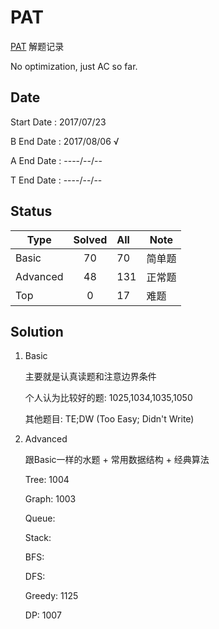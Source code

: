 # PAT

[PAT](https://www.patest.cn) 解题记录

No optimization, just AC so far.

## Date

Start Date : 2017/07/23

B End Date : 2017/08/06 √

A End Date : ----/--/--

T End Date : ----/--/--

## Status

| Type   | Solved | All |  Note  |
| ------ |:------:| :---| ------ |
| Basic  |   70   | 70  | 简单题  |
|Advanced|   48   | 131 | 正常题  |
| Top    |   0    | 17  |  难题   |

## Solution

1. Basic

    主要就是认真读题和注意边界条件

    个人认为比较好的题: 1025,1034,1035,1050

    其他题目: TE;DW (Too Easy; Didn't Write)

2. Advanced

    跟Basic一样的水题 + 常用数据结构 + 经典算法

    Tree: 1004

    Graph: 1003

    Queue:

    Stack: 
    
    BFS:

    DFS:

    Greedy: 1125

    DP: 1007

